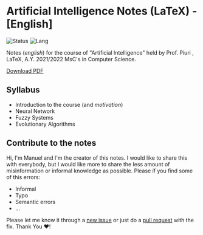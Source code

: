 # Artificial Intelligence Notes (LaTeX) - [English]

![Status](https://img.shields.io/badge/status-to%20fix-orange)
![Lang](https://img.shields.io/badge/lang-LaTeX%20-blue)

Notes (_english_) for the course of "Artificial Intelligence"
held by Prof. Piuri , LaTeX, A.Y. 2021/2022 MsC's in Computer Science.

[Download PDF](notex.pdf)

## Syllabus

- Introduction to the course (and _motivation_)
- Neural Network
- Fuzzy Systems
- Evolutionary Algorithms

## Contribute to the notes

Hi, I'm Manuel and I'm the creator of this notes. I would like to share this with everybody,
but I would like more to share the less amount of misinformation or informal knowledge as possible.
Please if you find some of this errors:

- Informal
- Typo
- Semantic errors
- ...

Please let me know it through a [new issue](https://github.com/manuelpagliuca/artificial-intelligence/issues/new) or just do a [pull request](https://github.com/manuelpagliuca/artificial-intelligence/pulls) with the fix. Thank You ❤!
